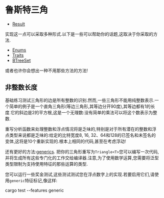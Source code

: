 # 鲁斯特三角

-   [Result](https://doc.rust-lang.org/std/result/index.html)

实现这一点可以采取多种形式.以下是一些可以帮助你的话题,这取决于你采取的方法.

-   [Enums](https://doc.rust-lang.org/book/ch06-00-enums.html)
-   [Traits](https://doc.rust-lang.org/book/ch10-02-traits.html)
-   [BTreeSet](https://doc.rust-lang.org/std/collections/btree_set/struct.BTreeSet.html)

或者也许你会想出一种不用那些方法的方法!

## 非整数长度

基础练习测试三角形的边是所有整数的识别.然而,一些三角形不能用纯整数表示.一个简单的例子是一个直角三角形(等边三角形,其等边分开90度),其等边都有1的长度.它的斜边是2的平方根,这是一个无理数:没有简单的乘法可以将这个数表示为整数.

重写分析函数来处理整数和浮点情况将是乏味的,特别是对于所有潜在的整数和浮点类型来说都是乏味的:给定的比特宽度8, 16, 32、64和128的已签名和未签名的变体,这将是10个重新实现的.根本上相同的代码,甚至在考虑浮动!

还有更好的方法:[generics](https://doc.rust-lang.org/stable/book/2018-edition/ch10-00-generics.html). 把你的三角形重写为`Triangle<T>`您可以编写一次代码,并将生成所有这些专门化的工作交给编译器.注意,为了使用数学运算,您需要将泛型类型限制为支持使用特征的那些运算的类型.

您可以运行一些奖金测试,这些测试测试您在浮点数字上的实现.若要启用它们,请使用`generic`特征标记,像这样:


cargo test --features generic

